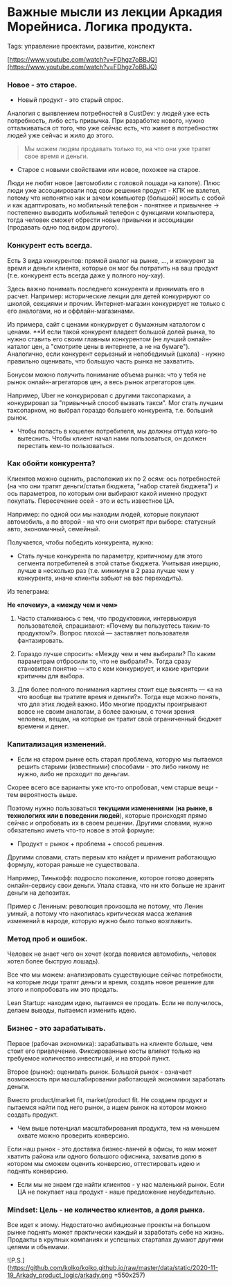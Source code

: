 # Важные мысли из лекции Аркадия Морейниса. Логика продукта.
Tags: управление проектами, развитие, конспект

[https://www.youtube.com/watch?v=FDhgz7oBBJQ](https://www.youtube.com/watch?v=FDhgz7oBBJQ)


### Новое - это старое.

* Новый продукт - это старый спрос.

Аналогия с выявлением потребностей в CustDev: у людей уже есть потребность, либо есть привычка. При разработке нового, нужно отталкиваться от того, что уже сейчас есть, что живет в потребностях людей уже сейчас и жило до этого.

> Мы можем людям продавать только то, на что они уже тратят свое время и деньги.

* Старое с новыми свойствами или новое, похожее на старое.

Люди не любят новое (автомобили с головой лошади на капоте). Плюс люди уже ассоциировали под свои решения продукт - КПК не взлетел, потому что непонятно как и зачем компьютер (большой) носить с собой и как адаптировать, но мобильный телефон - понятнее и привычнее -> постепенно выводить мобильный телефон с функциями компьютера, тогда человек сможет обрести новые привычки и ассоциации (продавать одно под видом другого).


### Конкурент есть всегда.

Есть 3 вида конкурентов: прямой аналог на рынке, ..., и конкурент за время и деньги клиента, которые он мог бы потратить на ваш продукт (т.е. конкурент есть всегда даже у полного ноу-хау).

Здесь важно понимать последнего конкурента и принимать его в расчет. Например: исторические лекции для детей конкурируют со школой, секциями и прочим. Интернет-магазин конкурирует не только с его аналогами, но и оффлайн-магазинами.

Из примера, сайт с ценами конкурирует с бумажным каталогом с ценами. **И если такой конкурент владеет большой долей рынка, то нужно ставить его своим главным конкурентом (не лучший онлайн-каталог цен, а "смотрите цены в интернете, а не на бумаге"). Аналогично, если конкурент серьезный и непобедимый (школа) - нужно правильно оценивать, что большую часть рынка не захватить.

Бонусом можно получить понимание объема рынка: что у тебя не рынок онлайн-агрегаторов цен, а весь рынок агрегаторов цен.

Например, Uber не конкурировал с другими таксопарками, а конкурировал за "привычный способ вызвать такси". Мог стать лучшим таксопарком, но выбрал гораздо большего конкурента, т.е. больший рынок.

* Чтобы попасть в кошелек потребителя, мы должны оттуда кого-то вытеснить. Чтобы клиент начал нами пользоваться, он должен перестать кем-то пользоваться.


### Как обойти конкурента?

Клиентов можно оценить, расположив их по 2 осям: ось потребностей (на что они тратят деньги/статья бюджета, "набор статей бюджета") и ось параметров, по которым они выбирают какой именно продукт покупать. Пересечение осей - это и есть известное ЦА.

Например: по одной оси мы находим людей, которые покупают автомобиль, а по второй - на что они смотрят при выборе: статусный авто, экономичный, семейный.

Получается, чтобы победить конкурента, нужно:

* Стать лучше конкурента по параметру, критичному для этого сегмента потребителей в этой статье бюджета. Учитывая инерцию, лучше в несколько раз (т.е. минимум в 2 раза лучше чем у конкурента, иначе клиенты забьют на вас переходить).

Из телеграма:

**Не «почему», а «между чем и чем»**

1. Часто сталкиваюсь с тем, что продуктовики, интервьюируя пользователей, спрашивают: «Почему вы пользуетесь таким-то продуктом?». Вопрос плохой — заставляет пользователя фантазировать.

2. Гораздо лучше спросить: «Между чем и чем выбирали? По каким параметрам отбросили то, что не выбрали?». Тогда сразу становится понятно — кто с кем конкурирует, и какие критерии критичны для выбора.

3. Для более полного понимания картины стоит еще выяснять — «а на что вообще вы тратите время и деньги?». Тогда еще можно понять, что для этих людей важно. Ибо многие продукты проигрывают вовсе не своим аналогам, а более важным, с точки зрения человека, вещам, на которые он тратит свой ограниченный бюджет времени и денег.


### Капитализация изменений.

* Если на старом рынке есть старая проблема, которую мы пытаемся решить старыми (известными) способами - это либо никому не нужно, либо не проходит по деньгам.

Скорее всего все варианты уже кто-то опробовал, чем старше вещи - тем вероятность выше.

Поэтому нужно пользоваться **текущими изменениями** (**на рынке, в технологиях или в поведении людей**), которые происходят прямо сейчас и опробовать их в своем решении. Другими словами, нужно обязательно иметь что-то новое в этой формуле:

* Продукт = рынок + проблема + способ решения.

Другими словами, стать первым кто найдет и применит работающую формулу, которая раньше не существовала.

Например, Тинькофф: подросло поколение, которое готово доверять онлайн-сервису свои деньги. Упала ставка, что ни кто больше не хранит деньги на депозитах.

Пример с Лениным: революция произошла не потому, что Ленин умный, а потому что накопилась критическая масса желания изменений в народе, которую нужно было только возглавить.


### Метод проб и ошибок.

Человек не знает чего он хочет (когда появился автомобиль, человек хотел более быструю лошадь).

Все что мы можем: анализировать существующие сейчас потребности, на которые люди тратят деньги и время, создать новое решение для этого и попробовать им это продать.

Lean Startup: находим идею, пытаемся ее продать. Если не получилось, делаем выводы, пытаемся изменить идею.


### Бизнес - это зарабатывать.

Первое (рабочая экономика): зарабатывать на клиенте больше, чем стоит его привлечение. Фиксированные косты влияют только на требуемое количество инвестиций, и на второй пункт.

Второе (рынок): оценивать рынок. Большой рынок - означает возможность при масштабировании работающей экономики заработать деньги.

Вместо product/market fit, market/product fit. Не создаем продукт и пытаемся найти под него рынок, а ищем рынок на котором можно создать продукт.

* Чем выше потенциал масштабирования продукта, тем на меньшем охвате можно проверить конверсию.

Если наш рынок - это доставка бизнес-ланчей в офисы, то нам может хватить района или одного большого офисника, захватив долю в котором мы сможем оценить конверсию, оттестировать идею и поднять конверсию.

* Если мы не знаем где найти клиентов - у нас маленький рынок. Если ЦА не покупает наш продукт - наше предложение неубедительно.

### Mindset: Цель - не количество клиентов, а доля рынка.

Все идет к этому. Недостаточно амбициозные проекты на большом рынке поднять может практически каждый и заработать себе на жизнь. Продакты в крупных компаниях и успешных стартапах думают другими целями и объемами.


![P.S.](https://github.com/kolko/kolko.github.io/raw/master/data/static/2020-11-19_Arkady_product_logic/arkady.png =550x257)

